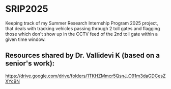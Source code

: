 # SRIP2025
Keeping track of my Summer Research Internship Program 2025 project, that deals with tracking vehicles passing through 2 toll gates and flagging those which don't show up in the CCTV feed of the 2nd toll gate within a given time window.



## Resources shared by Dr. Vallidevi K (based on a senior's work):
https://drive.google.com/drive/folders/1TKHZMmcr5QsnJ_O91m3daGDCesZXYc9N
